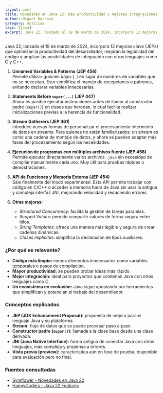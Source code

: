 ```yaml
---
layout: post  
title: Novedades en Java 22: más productividad y mejores integraciones  
author: Miguel Barraza  
category: noticias  
tags: [java]  
excerpt: Java 22, lanzado el 19 de marzo de 2024, incorpora 12 mejoras clave que optimizan la productividad del desarrollador, mejoran la legibilidad del código y amplían las posibilidades de integración con otros lenguajes.  
---
```


Java 22, lanzado el 19 de marzo de 2024, incorpora 12 mejoras clave (JEPs) que optimizan la productividad del desarrollador, mejoran la legibilidad del código y amplían las posibilidades de integración con otros lenguajes como C y C++.

1. **Unnamed Variables & Patterns (JEP 456)**  
   Permite utilizar guiones bajos (`_`) en lugar de nombres de variables que no se necesitan. Esto simplifica el manejo de excepciones o patrones, evitando declarar variables innecesarias.

2. **Statements Before `super(...)` (JEP 447)**  
   Ahora es posible ejecutar instrucciones antes de llamar al constructor padre (`super()`) en clases que heredan, lo cual facilita realizar inicializaciones previas a la herencia de funcionalidad.

3. **Stream Gatherers (JEP 461)**  
   Introduce nuevas formas de personalizar el procesamiento intermedio de datos en streams. Para quienes no están familiarizados: un *stream* es como una cadena de montaje de datos, y ahora se pueden adaptar más fases del procesamiento según las necesidades.

4. **Ejecución de programas con múltiples archivos fuente (JEP 458)**  
   Permite ejecutar directamente varios archivos `.java` sin necesidad de compilar manualmente cada uno. Muy útil para pruebas rápidas o demostraciones.

5. **API de Funciones y Memoria Externa (JEP 454)**  
   Sale finalmente del modo experimental. Esta API permite trabajar con código en C/C++ o acceder a memoria fuera de Java sin usar la antigua y compleja interfaz JNI, mejorando velocidad y reduciendo errores.

6. **Otras mejoras:**  
   - *Structured Concurrency*: facilita la gestión de tareas paralelas.  
   - *Scoped Values*: permite compartir valores de forma segura entre hilos.  
   - *String Templates*: ofrece una manera más legible y segura de crear cadenas dinámicas.  
   - *Clases implícitas*: simplifica la declaración de tipos auxiliares.

### ¿Por qué es relevante?

- **Código más limpio:** menos elementos innecesarios como variables temporales o pasos de compilación.
- **Mayor productividad:** se pueden probar ideas más rápido.
- **Mejor integración:** ideal para proyectos que combinan Java con otros lenguajes como C.
- **Un ecosistema en evolución:** Java sigue apostando por herramientas que simplifican y potencian el trabajo del desarrollador.

### Conceptos explicados

- **JEP (JDK Enhancement Proposal):** propuesta de mejora para el lenguaje Java y su plataforma.  
- **Stream:** flujo de datos que se puede procesar paso a paso.  
- **Constructor padre (`super()`):** llamada a la clase base desde una clase derivada.  
- **JNI (Java Native Interface):** forma antigua de conectar Java con otros lenguajes, más compleja y propensa a errores.  
- **Vista previa (preview):** característica aún en fase de prueba, disponible para evaluación pero no final.

### Fuentes consultadas

- [Symflower - Novedades en Java 22](https://symflower.com/en/company/blog/2024/what-is-new-in-java-22/)  
- [HappyCoders - Java 22 Features](https://www.happycoders.eu/java/java-22-features/)